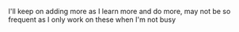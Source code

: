 I'll keep on adding more as I learn more and do more, may not be so frequent as I only work on these when I'm not busy
